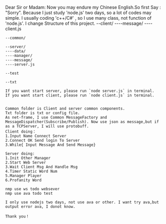 Dear Sir or Madam:
    Now you may endure my Chinese English.So first Say : "Sorry".
    Because I just study 'node.js' two days, so a lot of codes may simple. I usually coding 'c++/C#' , so I use many class, not function of 'node.js'.
    I change Structure of this project.
    --client/
    ----message/
    ----client.js

    --common/

    --server/
    ----data/
    ----manager/
    ----message/
    ----server.js

    --test

    --txt

    If you want start server, please run `node server.js` in terminal.
    If you want start client, please run `node client.js` in terminal.

    
    Common folder is Client and server common components.
    Txt folder is txt or config file.
    As net-frame, I use Common MessageFactory and MessageDispatcher(Subscribe/Publish). Now use json as message,but if as a TCPServer, I will use protobuff.
    Client doing：
    1.Input Name Connect Server 
    2.Connect OK Send login To Server
    3.While{ Input Message And Send Message}

    Server doing:
    1.Init Other Manager 
    2.Start Web Server
    3.Wait Client Msg And Handle Msg
    4.Timer Static Word Num
    5.Manager Player
    6.Profanity Word

    nmp use ws todo websever
    nmp use ava todo test
    
    I only use nodejs two days, not use ava or other. I want try ava,but output error ava, I donot know.

    Thank you！